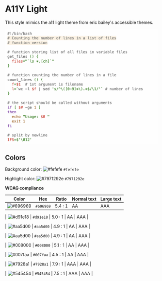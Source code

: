 # A11Y Light

This style mimics the a11 light theme from eric bailey's accessible themes.

![Screenshot of the a11y-light theme in a bash script](./images/a11y-light.png)

## Colors

Background color: ![#fefefe](https://via.placeholder.com/20/fefefe/fefefe.png) `#fefefe`

Highlight color: ![#7971292e](https://via.placeholder.com/20/7971292e/7971292e.png) `#7971292e`

**WCAG compliance**

| Color                                                        | Hex       | Ratio   | Normal text | Large text |
| ------------------------------------------------------------ | --------- | ------- | ----------- | ---------- |
| ![#696969](https://via.placeholder.com/20/696969/696969.png) | `#696969` | 5.4 : 1 | AA          | AAA        |

| ![#d91e18](https://via.placeholder.com/20/d91e18/d91e18.png) | `#d91e18` | 5.0 : 1 | AA | AAA |

| ![#aa5d00](https://via.placeholder.com/20/aa5d00/aa5d00.png) | `#aa5d00` | 4.9 : 1 | AA | AAA |

| ![#aa5d00](https://via.placeholder.com/20/aa5d00/aa5d00.png) | `#aa5d00` | 4.9 : 1 | AA | AAA |

| ![#008000](https://via.placeholder.com/20/008000/008000.png) | `#008000` | 5.1 : 1 | AA | AAA |

| ![#007faa](https://via.placeholder.com/20/007faa/007faa.png) | `#007faa` | 4.5 : 1 | AA | AAA |

| ![#7928a1](https://via.placeholder.com/20/7928a1/7928a1.png) | `#7928a1` | 7.9 : 1 | AAA | AAA |

| ![#545454](https://via.placeholder.com/20/545454/545454.png) | `#545454` | 7.5 : 1 | AAA | AAA |
